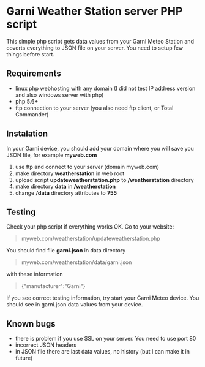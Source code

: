 # Garni Weather Station server PHP script
This simple php script gets data values from your Garni Meteo Station and coverts everything to JSON file on your server. You need to setup few things before start.

## Requirements
- linux php webhosting with any domain (I did not test IP address version and also windows server with php)
- php 5.6+
- ftp connection to your server (you also need ftp client, or Total Commander)

## Instalation
In your Garni device, you should add your domain where you will save you JSON file, for example **myweb.com**

1. use ftp and connect to your server (domain myweb.com)
2. make directory **weatherstation** in web root
3. upload script **updateweatherstation.php** to **/weatherstation** directory
4. make directory **data** in **/weatherstation**
5. change **/data** directory attributes to **755**

## Testing
Check your php script if everything works OK. Go to your website:
> myweb.com/weatherstation/updateweatherstation.php

You should find file **garni.json** in data directory
> myweb.com/weatherstation/data/garni.json

with these information
>{"manufacturer":"Garni"}

If you see correct testing information, try start your Garni Meteo device. You should see in garni.json data values from your device.

## Known bugs
- there is problem if you use SSL on your server. You need to use port 80
- incorrect JSON headers
- in JSON file there are last data values, no history (but I can make it in future)
